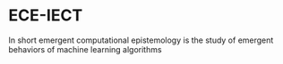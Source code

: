 # ECE-IECT
In short emergent computational epistemology is the study of emergent behaviors of machine learning algorithms
